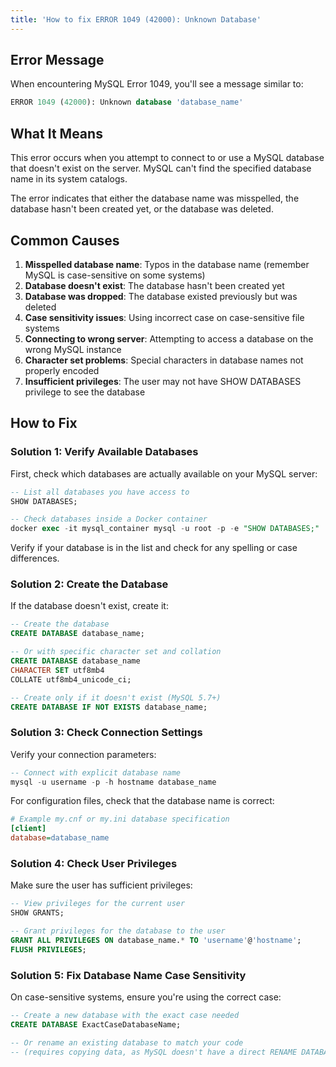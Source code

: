 ```yaml
---
title: 'How to fix ERROR 1049 (42000): Unknown Database'
---
```


## Error Message

When encountering MySQL Error 1049, you'll see a message similar to:

```sql
ERROR 1049 (42000): Unknown database 'database_name'
```

## What It Means

This error occurs when you attempt to connect to or use a MySQL database that doesn't exist on the server. MySQL can't find the specified database name in its system catalogs.

The error indicates that either the database name was misspelled, the database hasn't been created yet, or the database was deleted.

## Common Causes

1. **Misspelled database name**: Typos in the database name (remember MySQL is case-sensitive on some systems)
2. **Database doesn't exist**: The database hasn't been created yet
3. **Database was dropped**: The database existed previously but was deleted
4. **Case sensitivity issues**: Using incorrect case on case-sensitive file systems
5. **Connecting to wrong server**: Attempting to access a database on the wrong MySQL instance
6. **Character set problems**: Special characters in database names not properly encoded
7. **Insufficient privileges**: The user may not have SHOW DATABASES privilege to see the database

## How to Fix

### Solution 1: Verify Available Databases

First, check which databases are actually available on your MySQL server:

```sql
-- List all databases you have access to
SHOW DATABASES;

-- Check databases inside a Docker container
docker exec -it mysql_container mysql -u root -p -e "SHOW DATABASES;"
```

Verify if your database is in the list and check for any spelling or case differences.

### Solution 2: Create the Database

If the database doesn't exist, create it:

```sql
-- Create the database
CREATE DATABASE database_name;

-- Or with specific character set and collation
CREATE DATABASE database_name
CHARACTER SET utf8mb4
COLLATE utf8mb4_unicode_ci;

-- Create only if it doesn't exist (MySQL 5.7+)
CREATE DATABASE IF NOT EXISTS database_name;
```

### Solution 3: Check Connection Settings

Verify your connection parameters:

```sql
-- Connect with explicit database name
mysql -u username -p -h hostname database_name
```

For configuration files, check that the database name is correct:

```ini
# Example my.cnf or my.ini database specification
[client]
database=database_name
```

### Solution 4: Check User Privileges

Make sure the user has sufficient privileges:

```sql
-- View privileges for the current user
SHOW GRANTS;

-- Grant privileges for the database to the user
GRANT ALL PRIVILEGES ON database_name.* TO 'username'@'hostname';
FLUSH PRIVILEGES;
```

### Solution 5: Fix Database Name Case Sensitivity

On case-sensitive systems, ensure you're using the correct case:

```sql
-- Create a new database with the exact case needed
CREATE DATABASE ExactCaseDatabaseName;

-- Or rename an existing database to match your code
-- (requires copying data, as MySQL doesn't have a direct RENAME DATABASE)
```
